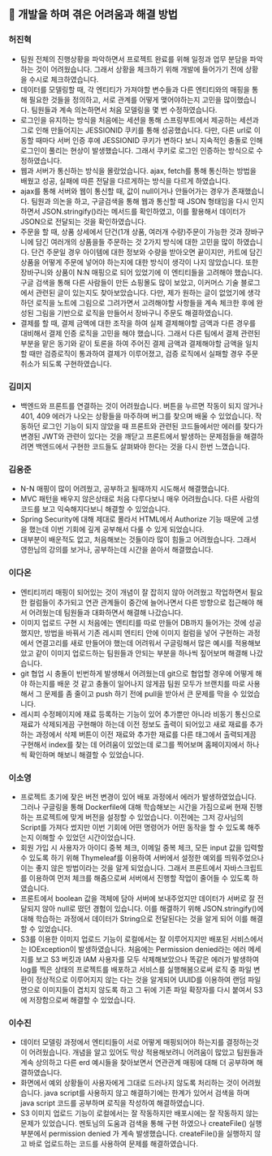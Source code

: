 ## 📖 개발을 하며 겪은 어려움과 해결 방법

### 허진혁

- 팀원 전체의 진행상황을 파악하면서 프로젝트 완료를 위해 일정과 업무 분담을 파악하는 것이 어려웠습니다. 그래서 상황을 체크하기 위해 개발에 들어가기 전에 상황을 수시로 체크하였습니다.
- 데이터를 모델링할 때, 각 엔티티가 가져야할 변수들과 다른 엔티티와의 매핑을 통해 필요한 것들을 정의하고, 서로 관계를 어떻게 맺어야하는지 고민을 많이했습니다. 팀원들과 계속 의논하면서 처음 모델링을 몇 번 수정하였습니다.
- 로그인을 유지하는 방식을 처음에는 세션을 통해 스프링부트에서 제공하는 세션과 그로 인해 만들어지는 JESSIONID 쿠키를 통해 성공했습니다. 다만, 다른 url로 이동할 때마다 서버 인증 후에 JESSIONID 쿠키가 변하다 보니 지속적인 충돌로 인해 로그인이 풀리는 현상이 발생했습니다. 그래서 쿠키로 로그인 인증하는 방식으로 수정하였습니다.
- 웹과 서버가 통신하는 방식을 몰랐었습니다. ajax, fetch를 통해 통신하는 방법을 배웠고 성공, 실패에 따른 전달을 다르게하는 방식을 다르게 하였습니다.
- ajax를 통해 서버와 웹이 통신할 때, 값이 null이거나 안들어가는 경우가 존재했습니다. 팀원과 의논을 하고, 구글검색을 통해 웹과 통신할 때 JSON 형태임을 다시 인지하면서 JSON.stringify()라는 메서드를 확인하였고, 이를 활용해서 데이터가 JSON으로 전달되는 것을 확인하였습니다.
- 주문을 할 때, 상품 상세에서 단건(1개 상품, 여러개 수량)주문이 가능한 것과 장바구니에 담긴 여러개의 상품을들 주문하는 것 2가지 방식에 대한 고민을 많이 하였습니다. 단건 주문일 경우 아이템에 대한 정보와 수량을 받아오면 끝이지만, 카트에 담긴 상품을 어떻게 주문에 넣어야 하는지에 대한 방식이 생각이 나지 않았습니다. 또한 장바구니와 상품이 N:N 매핑으로 되어 있었기에 이 엔티티들을 고려해야 했습니다. 구글 검색을 통해 다른 사람들이 만든 쇼핑몰도 많이 보았고, 이커머스 기술 블로그에서 관련된 글이 있는지도 찾아보았습니다. 다만, 제가 원하는 글이 없었기에 생각하던 로직을 노트에 그림으로 그려가면서 고려해야할 사항들을 계속 체크한 후에 완성된 그림을 기반으로 로직을 만들어서 장바구니 주문도 해결하였습니다.
- 결제를 할 때, 결제 금액에 대한 조작을 하여 실제 결제해야할 금액과 다른 경우를 대비해서 결제 인증 로직을 고민을 해야 했습니다. 그래서 다른 팀에서 결제 관련된 부분을 맡은 동기와 같이 토론을 하여 주어진 결제 금액과 결제해야할 금액을 일치할 때만 검증로직이 통과하여 결제가 이루어졌고, 검증 로직에서 실패할 경우 주문 취소가 되도록 구현하였습니다.

### 김미지

- 백엔드와 프론트를 연결하는 것이 어려웠습니다. 버튼을 누르면 작동이 되지 않거나 401, 409 에러가 나오는 상황들을 마주하며 버그를 찾으며 배울 수 있었습니다. 작동하던 로그인 기능이 되지 않았을 때 프론트와 관련된 코드들에서만 에러를 찾다가 변경된 JWT와 관련이 있다는 것을 깨닫고 프론트에서 발생하는 문제점들을 해결하려면 백엔드에서 구현한 코드들도 살펴봐야 한다는 것을 다시 한번 느꼈습니다.

### 김응준

- N-N 매핑이 많이 어려웠고, 공부하고 될때까지 시도해서 해결했습니다.
- MVC 패턴을 배우지 않은상태로 처음 다루다보니 매우 어려웠습니다. 다른 사람의 코드를 보고 익숙해지다보니 해결할 수 있었습니다.
- Spring Security에 대해 제대로 몰라서 HTML에서 Authorize 기능 때문에 고생을 했는데 이번 기회에 깊게 공부해서 다룰 수 있게 되었습니다.
- 대부분이 배운적도 없고, 처음해보는 것들이라 많이 힘들고 어려웠습니다. 그래서 영한님의 강의를 보거나, 공부하는데 시간을 쏟아서 해결했습니다.

### 이다온

- 엔티티끼리 매핑이 되어있는 것이 개념이 잘 잡히지 않아 어려웠고 작업하면서 필요한 컬럼들이 추가되고 연관 관계들이 중간에 늘어나면서 다른 방향으로 접근해야 해서 어려웠는데 팀원들과 대화하면서 해결해 나갔습니다.
- 이미지 업로드 구현 시 처음에는 엔티티를 따로 만들어 DB까지 들어가는 것에 성공했지만, 방법을 바꿔서 기존 레시피 엔티티 안에 이미지 컬럼을 넣어 구현하는 과정에서 연결고리를 새로 만들어야 했는데 어려워서 구글링해서 많은 예시를 적용해보았고 같이 이미지 업로드하는 팀원들과 안되는 부분을 하나씩 짚어보며 해결해 나갔습니다.
- git 협업 시 충돌이 빈번하게 발생해서 어려웠는데 git으로 협업할 경우에 어떻게 해야 하는지를 배운 것 같고 충돌이 일어나지 않게끔 팀원 모두가 브랜치를 따로 사용해서 그 문제를 좀 줄이고 push 하기 전에 pull을 받아서 큰 문제를 막을 수 있었습니다.
- 레시피 수정페이지에 재료 등록하는 기능이 있어 추가뿐만 아니라 비동기 통신으로 재료가 삭제되게끔 구현해야 하는데 이전 정보도 출력이 되어있고 새로 재료를 추가하는 과정에서 삭제 버튼이 이전 재료와 추가한 재료를 다른 태그에서 출력되게끔 구현해서 index를 찾는 데 어려움이 있었는데 로그를 찍어보며 홈페이지에서 하나씩 확인하며 해보니 해결할 수 있었습니다.

### 이소영

- 프로젝트 초기에 잦은 버전 변경이 있어 배포 과정에서 에러가 발생하였었습니다. 그러나 구글링을 통해 Dockerfile에 대해 학습해보는 시간을 가짐으로써 현재 진행하는 프로젝트에 맞게 버전을 설정할 수 있었습니다. 이전에는 그저 강사님의  Script를 가져다 썼지만 이번 기회에 어떤 명령어가 어떤 동작을 할 수 있도록 해주는지 이해할 수 있었던 시간이었습니다.
- 회원 가입 시 사용자가 아이디 중복 체크, 이메일 중복 체크, 모든 input 값을 입력할 수 있도록 하기 위해 Thymeleaf를 이용하여 서버에서 설정한 예외를 띄워주었으나 이는 좋지 않은 방법이라는 것을 알게 되었습니다. 그래서 프론트에서 자바스크립트를 이용하여 먼저 체크를 해줌으로써 서버에서 진행할 작업이 줄어들 수 있도록 하였습니다.
- 프론트에서 boolean 값을 객체에 담아 서버에 보내주었지만 데이터가 서버로 잘 전달되지 않아 null로 떴던 경험이 있습니다. 이를 해결하기 위해 JSON.stringify()에 대해 학습하는 과정에서 데이터가 String으로 전달된다는 것을 알게 되어 이를 해결할 수 있었습니다.
- S3를 이용한 이미지 업로드 기능이 로컬에서는 잘 이루어지지만 배포된 서비스에서는  IOException이 발생하였습니다. 처음에는 Permission denied라는 에러 메세지를 보고 S3 버킷과 IAM 사용자를 모두 삭제해보았으나 똑같은 에러가 발생하여 log를 찍은 상태의 프로젝트를 배포하고 서비스를 실행해봄으로써 로직 중 파일 변환이 정상적으로 이루어지지 않는 다는 것을 알게되어  UUID를 이용하여 랜덤 파일명으로 이미지들이 겹치지 않도록 하고 그 뒤에 기존 파일 확장자를 다시 붙여서 S3에 저장함으로써 해결할 수 있었습니다.

### 이수진

- 데이터 모델링 과정에서 엔티티들이 서로 어떻게 매핑되어야 하는지를 결정하는것이 어려웠습니다. 개념을 알고 있어도 막상 적용해보려니 어려움이 많았고 팀원들과 계속 상의하고 다른 erd 예시들을 찾아보면서 연관관계 매핑에 대해 더 공부하며 해결하였습니다.
- 화면에서 예외 상황들이 사용자에게 그대로 드러나지 않도록 처리하는 것이 어려웠습니다.  java script를 사용하지 않고 해결하기에는 한계가 있어서 검색을 하며 java script 코드를 공부하며 로직을 작성하여 해결하였습니다.
- S3 이미지 업로드 기능이 로컬에서는 잘 작동하지만 배포시에는 잘 작동하지 않는 문제가 있었습니다. 멘토님의 도움과 검색을 통해 구현 하였으나 createFile() 실행부분에서  permission denied 가 계속 발생했습니다. createFile()을 실행하지 않고 바로 업로드하는 코드를 사용하여 문제를 해결하였습니다.